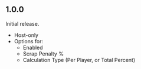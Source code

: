 ## 1.0.0

Initial release.

* Host-only
* Options for:
    * Enabled
    * Scrap Penalty %
    * Calculation Type (Per Player, or Total Percent)